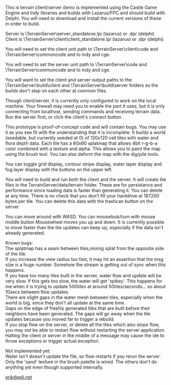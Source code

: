 This is terrain client/server demo is implemented using the
Castle Game Engine and Indy libraries and builds with Lazarus/FPC and
should build with Delphi. You will need to download and install the current
versions of these in order to build.
<p>
Server is \TerrainServer\server_standalone.lpi (lazarus) or .dpr (delphi)<br>
Client is \TerrainServer\client\client_standalone.lpi (lazarus) or .dpr (delphi)
<p>
You will need to set the client unit path to
  \TerrainServer\client\code and \TerrainServer\commoncode and to indy and cge.
<p>
You will need to set the server unit path to
  \TerrainServer\code and \TerrainServer\commoncode and to indy and cge.
<p>
You will want to set the client and server output paths to the
  \TerrainServer\build\client and \TerrainServer\build\server folders so the
  builds don't step on each other at common files.
<p>
Though client/server, it is currently only configured to work on the local
machine.  Your firewall may need you to enable the port it uses, but it is only
connecting from localhost, sending commands and receiving terrain data.  Run
the server first, or click the client's connect button.
<p>
This prototype is proof-of-concept code and will contain bugs.  You may use it
as you see fit with the understanding that it is incomplete.  It builds a world
(seedable, but currently seeded at 0) of 120x120 cell tiles with water and flora
depth data.  Each tile has a 60x60 splatmap that allows 4bit r-g-b-a color
combined with a texture and alpha.  This allows you to paint the map using the
brush tool.  You can also deform the map with the dig/pile tools.
<p>
You can toggle grid display, contour stripe display, water layer display and fog
layer display with the buttons on the upper left.
<p>
You will need to build and run both the client and the server. It will create
tile files in the TerrainServer/data/terrain folder.  These are for persistance
and performance since loading data is faster than generating it.  You can delete
at any time.  There is no check that you don't fill your harddrive at 187200
bytes per tile. You can delete this data with the trashcan button on the server.
<p>
You can move around with WASD.  You can mouselook/turn with mouse middle button
Mousewheel moves you up and down.  It is currently possible to move faster than
the tile updates can keep up, especially if the data isn't already generated.
<p>
Known bugs: <br>
The splatmap has a seam between tiles,mixing splat from the opposite side of the
  tile. <br>
If you increase the view radius too fast, it may hit an assertion that the msg
   size is a huge number.  Somehow the stream is getting out of sync when this
   happens. <br>
If you have too many tiles built in the server, water flow and update will be
   very slow.  If this gets too slow, the water will get 'spikey'.  This happens
   for me when it is trying to update 500tiles at around 50tiles/seconds... so
   about 10secs between flow updates. <br>
There are slight gaps in the water mesh between tiles, especially when the
  world is big, since they don't all update at the same time. <br>
Gaps on the edge of freshly generated tiles that are built before their neighbors
  have been generated.  The gaps will go away when the tile updates because you
  moved far to trigger a rebuild. <br>
If you stop flow on the server, or delete all the tiles which also stops flow,
  you may not be able to restart flow without restarting the server application.<br>
Halting the client or server in the middle of a message may cause the ide to
  throw exceptions or trigger actual exception.<br>
<p>
Not implemented yet:<br>
  Water isn't doesn't update the file, so flow restarts if you rerun the server.<br>
  Only the 'sand' texture in the brush palette is wired.  The others don't do
    anything yet even though supported internally.
<P>

erik@edj.net




